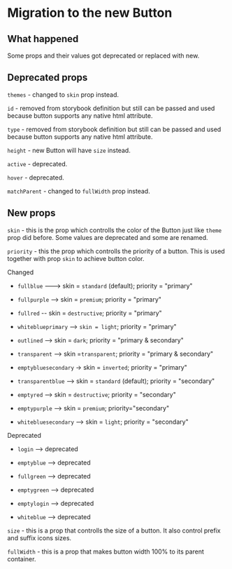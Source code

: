 # Migration to the new Button

## What happened

Some props and their values got deprecated or replaced with new.

## Deprecated props

`themes` - changed to `skin` prop instead.

`id` - removed from storybook definition but still can be passed and used because button supports any native html attribute.

`type` - removed from storybook definition but still can be passed and used because button supports any native html attribute.

`height` - new Button will have `size` instead.

`active` - deprecated.

`hover` - deprecated.

`matchParent` - changed to `fullWidth` prop instead.

## New props

`skin` - this is the prop which controlls the color of the Button just like `theme` prop did before. Some values are deprecated and some are renamed.

`priority` - this the prop which controlls the priority of a button. This is used together with prop `skin` to achieve button color.

Changed

- `fullblue` ---> skin = `standard` (default); priority = "primary"

* `fullpurple` --> skin = `premium`; priority = "primary"

* `fullred` -- skin = `destructive`; priority = "primary"

* `whiteblueprimary` --> `skin = light`; priority = "primary"

* `outlined` --> skin = `dark`; priority = "primary & secondary"

* `transparent` --> skin =`transparent`; priority = "primary & secondary"

* `emptybluesecondary` -> skin = `inverted`; priority = "primary"

* `transparentblue` --> skin = `standard` (default); priority = "secondary"

* `emptyred` --> skin = `destructive`; priority = "secondary"

* `emptypurple` --> skin = `premium`; priority="secondary"

* `whitebluesecondary` --> skin = `light`; priority = "secondary"

Deprecated

- `login` --> deprecated

- `emptyblue` --> deprecated

- `fullgreen` --> deprecated

- `emptygreen` --> deprecated

- `emptylogin` --> deprecated

- `whiteblue` --> deprecated

`size` - this is a prop that controlls the size of a button. It also control prefix and suffix icons sizes.

`fullWidth` - this is a prop that makes button width 100% to its parent container.
